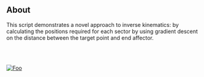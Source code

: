 ## About

This script demonstrates a novel approach to inverse kinematics: by calculating the positions required for each sector by using gradient descent on the distance between the target point and end affector.

<br>
<br>

[![Foo](https://img.shields.io/badge/Made_with_❤️_by-@stealthypanda🐼-orange?style=for-the-badge&logo=python&link=)](https://sites.google.com/iitj.ac.in/stealthypanda/home)
